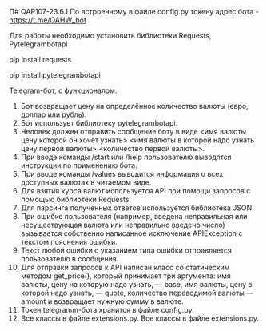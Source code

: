 П# QAP107-23.6.1
По встроенному в файле config.py токену адрес бота - https://t.me/QAHW_bot

Для работы необходимо установить библиотеки Requests, Pytelegrambotapi

pip install requests

pip install pytelegrambotapi

Telegram-бот, с функционалом:
1.	Бот возвращает цену на определённое количество валюты (евро, доллар или рубль).
2.  Бот использует библиотеку pytelegrambotapi.
3.	Человек должен отправить сообщение боту в виде <имя валюты цену которой он хочет узнать> <имя валюты в которой надо узнать цену первой валюты> <количество первой валюты>.
4.	При вводе команды /start или /help пользователю выводятся инструкции по применению бота.
5.	При вводе команды /values выводится информация о всех доступных валютах в читаемом виде.
6.	Для взятия курса валют используется API при помощи запросов с помощью библиотеки Requests.
7.	Для парсинга полученных ответов используется библиотека JSON.
8.	При ошибке пользователя (например, введена неправильная или несуществующая валюта или неправильно введено число) вызывается собственно написанное исключение APIException с текстом пояснения ошибки.
9.	Текст любой ошибки с указанием типа ошибки отправляется пользователю в сообщения.
10.	Для отправки запросов к API написан класс со статическим методом get_price(), который принимает три аргумента: 
имя валюты, цену на которую надо узнать, — base, имя валюты, цену в которой надо узнать, — quote, количество переводимой валюты — amount и возвращает нужную сумму в валюте.
11.	Токен telegramm-бота хранится в файле config.py.
12.	Все классы в файле extensions.py.
Все классы в файле extensions.py.
